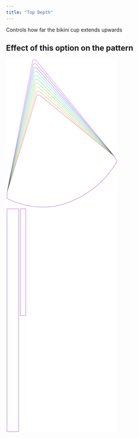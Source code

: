 ```yaml
---
title: "Top Depth"
---
```


Controls how far the bikini cup extends upwards

## Effect of this option on the pattern

![This image shows the effect of this option by superimposing several variants that have a different value for this option](bee_topdepth_sample.svg "Effect of this option on the pattern")
